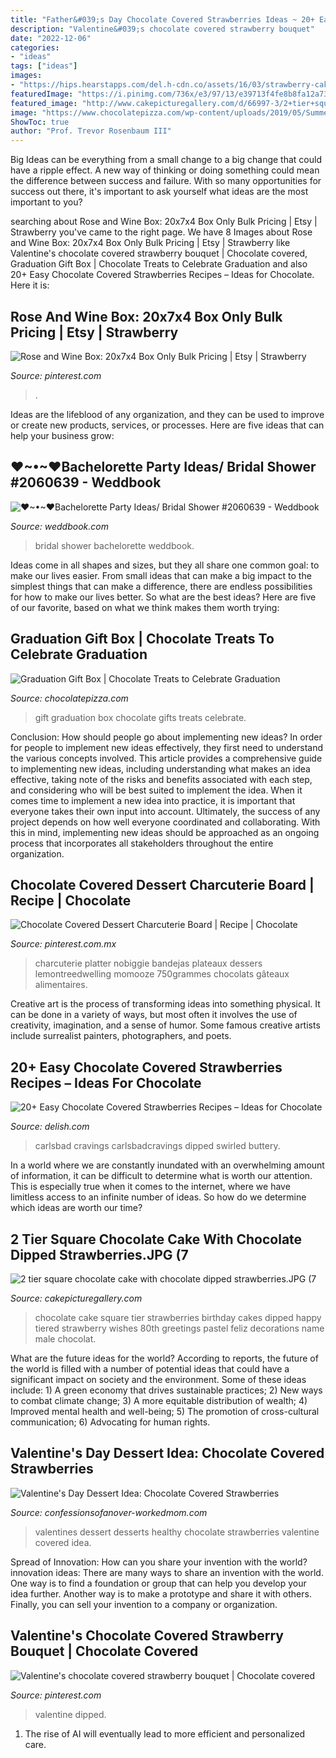 ```yaml
---
title: "Father&#039;s Day Chocolate Covered Strawberries Ideas ~ 20+ Easy Chocolate Covered Strawberries Recipes – Ideas For Chocolate"
description: "Valentine&#039;s chocolate covered strawberry bouquet"
date: "2022-12-06"
categories:
- "ideas"
tags: ["ideas"]
images:
- "https://hips.hearstapps.com/del.h-cdn.co/assets/16/03/strawberry-cake-08.jpg?crop=1.0xw:1xh;center,top&amp;resize=768:*"
featuredImage: "https://i.pinimg.com/736x/e3/97/13/e39713f4fe8b8fa12a73a3b67bf3c58a.jpg"
featured_image: "http://www.cakepicturegallery.com/d/66997-3/2+tier+square+chocolate+cake+with+chocolate+dipped+strawberries.JPG"
image: "https://www.chocolatepizza.com/wp-content/uploads/2019/05/Summer-Sensation-gift-box-graduation-1024x831.jpg"
ShowToc: true
author: "Prof. Trevor Rosenbaum III"
---
```



Big Ideas can be everything from a small change to a big change that could have a ripple effect. A new way of thinking or doing something could mean the difference between success and failure. With so many opportunities for success out there, it's important to ask yourself what ideas are the most important to you?

	

		
searching about Rose and Wine Box: 20x7x4 Box Only Bulk Pricing | Etsy | Strawberry you've came to the right page. We have 8 Images about Rose and Wine Box: 20x7x4 Box Only Bulk Pricing | Etsy | Strawberry like Valentine&#039;s chocolate covered strawberry bouquet | Chocolate covered, Graduation Gift Box | Chocolate Treats to Celebrate Graduation and also 20+ Easy Chocolate Covered Strawberries Recipes – Ideas for Chocolate. Here it is:
		
    
## Rose And Wine Box: 20x7x4 Box Only Bulk Pricing | Etsy | Strawberry

<img loading=lazy src="https://i.pinimg.com/736x/a4/9e/f6/a49ef6c01d619e495dd3ee19a783aacf.jpg" onerror="this.onerror=null;this.src='https://tse1.mm.bing.net/th?id=OIP.Q4eVt_NDIwFg5YPM9y6NdgHaHa&amp;pid=15.1';" alt="Rose and Wine Box: 20x7x4 Box Only Bulk Pricing | Etsy | Strawberry">

_Source: pinterest.com_

>. 

	

Ideas are the lifeblood of any organization, and they can be used to improve or create new products, services, or processes. Here are five ideas that can help your business grow:

    
## ♥~•~♥Bachelorette Party Ideas/ Bridal Shower #2060639 - Weddbook

<img loading=lazy src="http://s3.weddbook.me/t1/2/0/6/2060639/bachelorette-party-ideas-bridal-shower.jpg" onerror="this.onerror=null;this.src='https://tse3.mm.bing.net/th?id=OIP.BPIvxnwQrUMGloec0zUXTQHaJ3&amp;pid=15.1';" alt="♥~•~♥Bachelorette Party Ideas/ Bridal Shower #2060639 - Weddbook">

_Source: weddbook.com_

>bridal shower bachelorette weddbook. 

	

Ideas come in all shapes and sizes, but they all share one common goal: to make our lives easier. From small ideas that can make a big impact to the simplest things that can make a difference, there are endless possibilities for how to make our lives better. So what are the best ideas? Here are five of our favorite, based on what we think makes them worth trying: 

    
## Graduation Gift Box | Chocolate Treats To Celebrate Graduation

<img loading=lazy src="https://www.chocolatepizza.com/wp-content/uploads/2019/05/Summer-Sensation-gift-box-graduation-1024x831.jpg" onerror="this.onerror=null;this.src='https://tse3.mm.bing.net/th?id=OIP.ufVNOzEhfYoiHLOrJC-ohgHaGA&amp;pid=15.1';" alt="Graduation Gift Box | Chocolate Treats to Celebrate Graduation">

_Source: chocolatepizza.com_

>gift graduation box chocolate gifts treats celebrate. 

	

Conclusion: How should people go about implementing new ideas?
In order for people to implement new ideas effectively, they first need to understand the various concepts involved. This article provides a comprehensive guide to implementing new ideas, including understanding what makes an idea effective, taking note of the risks and benefits associated with each step, and considering who will be best suited to implement the idea.
When it comes time to implement a new idea into practice, it is important that everyone takes their own input into account. Ultimately, the success of any project depends on how well everyone coordinated and collaborating. With this in mind, implementing new ideas should be approached as an ongoing process that incorporates all stakeholders throughout the entire organization.

    
## Chocolate Covered Dessert Charcuterie Board | Recipe | Chocolate

<img loading=lazy src="https://i.pinimg.com/736x/e3/97/13/e39713f4fe8b8fa12a73a3b67bf3c58a.jpg" onerror="this.onerror=null;this.src='https://tse4.mm.bing.net/th?id=OIP.Lptq_lbBE8fGgmmjZH34QQHaJ3&amp;pid=15.1';" alt="Chocolate Covered Dessert Charcuterie Board | Recipe | Chocolate">

_Source: pinterest.com.mx_

>charcuterie platter nobiggie bandejas plateaux dessers lemontreedwelling momooze 750grammes chocolats gâteaux alimentaires. 

	

Creative art is the process of transforming ideas into something physical. It can be done in a variety of ways, but most often it involves the use of creativity, imagination, and a sense of humor. Some famous creative artists include surrealist painters, photographers, and poets.

    
## 20+ Easy Chocolate Covered Strawberries Recipes – Ideas For Chocolate

<img loading=lazy src="https://hips.hearstapps.com/del.h-cdn.co/assets/16/03/strawberry-cake-08.jpg?crop=1.0xw:1xh;center,top&amp;resize=768:*" onerror="this.onerror=null;this.src='https://tse1.mm.bing.net/th?id=OIP.YUp5GK8-R8K9BFlQZ3w4xQHaLH&amp;pid=15.1';" alt="20+ Easy Chocolate Covered Strawberries Recipes – Ideas for Chocolate">

_Source: delish.com_

>carlsbad cravings carlsbadcravings dipped swirled buttery. 

	

In a world where we are constantly inundated with an overwhelming amount of information, it can be difficult to determine what is worth our attention. This is especially true when it comes to the internet, where we have limitless access to an infinite number of ideas. So how do we determine which ideas are worth our time?

    
## 2 Tier Square Chocolate Cake With Chocolate Dipped Strawberries.JPG (7

<img loading=lazy src="http://www.cakepicturegallery.com/d/66997-3/2+tier+square+chocolate+cake+with+chocolate+dipped+strawberries.JPG" onerror="this.onerror=null;this.src='https://tse1.mm.bing.net/th?id=OIP.unxe5LfYUcbtPLqtyIy2jAHaFz&amp;pid=15.1';" alt="2 tier square chocolate cake with chocolate dipped strawberries.JPG (7">

_Source: cakepicturegallery.com_

>chocolate cake square tier strawberries birthday cakes dipped happy tiered strawberry wishes 80th greetings pastel feliz decorations name male chocolat. 

	

What are the future ideas for the world?
According to reports, the future of the world is filled with a number of potential ideas that could have a significant impact on society and the environment. Some of these ideas include: 1) A green economy that drives sustainable practices; 2) New ways to combat climate change; 3) A more equitable distribution of wealth; 4) Improved mental health and well-being; 5) The promotion of cross-cultural communication; 6) Advocating for human rights.

    
## Valentine&#039;s Day Dessert Idea: Chocolate Covered Strawberries

<img loading=lazy src="https://confessionsofanover-workedmom.com/wp-content/uploads/2016/01/valentines-day-dessert-idea-healthy.jpg" onerror="this.onerror=null;this.src='https://tse2.mm.bing.net/th?id=OIP.hAyCuzeFBNk-Yoj3HWdCCAHaLH&amp;pid=15.1';" alt="Valentine&#039;s Day Dessert Idea: Chocolate Covered Strawberries">

_Source: confessionsofanover-workedmom.com_

>valentines dessert desserts healthy chocolate strawberries valentine covered idea. 

	

Spread of Innovation: How can you share your invention with the world?
innovation ideas: 
There are many ways to share an invention with the world. One way is to find a foundation or group that can help you develop your idea further. Another way is to make a prototype and share it with others. Finally, you can sell your invention to a company or organization.

    
## Valentine&#039;s Chocolate Covered Strawberry Bouquet | Chocolate Covered

<img loading=lazy src="https://i.pinimg.com/originals/0d/40/9f/0d409f8a2a2267ba6478d76ffd5dad21.jpg" onerror="this.onerror=null;this.src='https://tse3.mm.bing.net/th?id=OIP.2LNg_BVtiiS7oThWDSdbJQHaJ4&amp;pid=15.1';" alt="Valentine&#039;s chocolate covered strawberry bouquet | Chocolate covered">

_Source: pinterest.com_

>valentine dipped. 

	

1. The rise of AI will eventually lead to more efficient and personalized care. 

